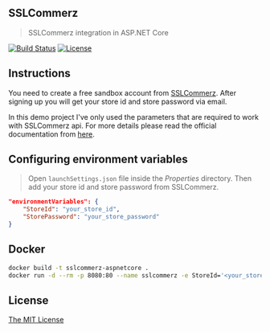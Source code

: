 ## SSLCommerz
> SSLCommerz integration in ASP.NET Core

[![Build Status](https://travis-ci.com/shibbir/sslcommerz.svg?branch=master)](https://travis-ci.com/shibbir/sslcommerz)
[![License](https://img.shields.io/badge/license-MIT-blue.svg)](http://opensource.org/licenses/MIT)

## Instructions
You need to create a free sandbox account from [SSLCommerz](https://developer.sslcommerz.com/registration/). After signing up you will get your store id and store password via email.

In this demo project I've only used the parameters that are required to work with SSLCommerz api. For more details please read the official documentation from [here](https://developer.sslcommerz.com/doc/v4/).

## Configuring environment variables
> Open `launchSettings.json` file inside the *Properties* directory. Then add your store id and store password from SSLCommerz.

```json
"environmentVariables": {
    "StoreId": "your_store_id",
    "StorePassword": "your_store_password"
}
```

## Docker

```bash
docker build -t sslcommerz-aspnetcore .
docker run -d --rm -p 8080:80 --name sslcommerz -e StoreId='<your_store_id>' -e StorePassword='your_store_password' sslcommerz-aspnetcore
```

## License
<a href="https://opensource.org/licenses/MIT">The MIT License</a>
